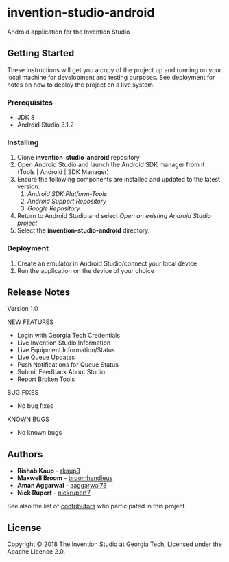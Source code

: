 # invention-studio-android

Android application for the Invention Studio

## Getting Started

These instructions will get you a copy of the project up and running on your local machine for development and testing purposes. See deployment for notes on how to deploy the project on a live system.

### Prerequisites

* JDK 8
* Android Studio 3.1.2

### Installing

1. Clone **invention-studio-android** repository
1. Open Android Studio and launch the Android SDK manager from it (Tools | Android | SDK Manager)
1. Ensure the following components are installed and updated to the latest version.
   1. *Android SDK Platform-Tools*
   1. *Android Support Repository*
   1. *Google Repository*
1. Return to Android Studio and select *Open an existing Android Studio project*
1. Select the **invention-studio-android** directory.

### Deployment

1. Create an emulator in Android Studio/connect your local device
1. Run the application on the device of your choice

## Release Notes
Version 1.0

NEW FEATURES
* Login with Georgia Tech Credentials
* Live Invention Studio Information
* Live Equipment Information/Status
* Live Queue Updates
* Push Notifications for Queue Status
* Submit Feedback About Studio
* Report Broken Tools

BUG FIXES
* No bug fixes

KNOWN BUGS

* No known bugs


## Authors

* **Rishab Kaup** - [rkaup3](https://github.com/rkaup3)
* **Maxwell Broom** - [broomhandleus](https://github.com/broomhandleus)
* **Aman Aggarwal** - [aaggarwal73](https://github.com/aaggarwal73)
* **Nick Rupert** - [nickrupert7](https://github.com/nickrupert7)

See also the list of [contributors](https://github.com/Invention-Studio/invention_studio_android/contributors) who participated in this project.

## License

Copyright © 2018 The Invention Studio at Georgia Tech, Licensed under the Apache Licence 2.0.
